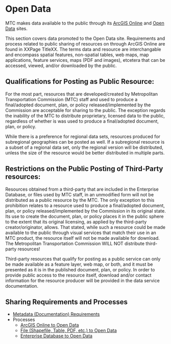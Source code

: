 # Open Data
MTC makes data available to the public through its [ArcGIS Online](http://mtc.maps.arcgis.com/home/index.html) and [Open Data](http://opendata.mtc.ca.gov/) sites.

This section covers data promoted to the Open Data site. Requirements and process related to public sharing of resources on through ArcGIS Online are found in XXPage TitleXX. The terms data and resource are interchangable and encompass spatial features, non-spatial tables, web maps, map applications, feature services, maps (PDF and images), etcetera that can be accessed, viewed, and/or downloaded by the public.

## Qualifications for Posting as Public Resource:
For the most part, resources that are developed/created by Metropolitan Transportation Commission (MTC) staff and used to produce a final/adopted document, plan, or policy released/implemented by the Commission are acceptable for sharing to the public. The exception regards the inability of the MTC to distribute proprietary, licensed data to the public, regardless of whether is was used to produce a final/adopted document, plan, or policy.

While there is a preference for regional data sets, resources produced for subregional geographies can be posted as well. If a subregional resource is a subset of a regional data set, only the regional version will be distributed, unless the size of the resource would be better distributed in multiple parts.

## Restrictions on the Public Posting of Third-Party resources:
Resources obtained from a third-party that are included in the Enterprise Database, or files used by MTC staff, in an unmodified form will not be distributed as a public resource by the MTC. The only exception to this prohibition relates to a resource used to produce a final/adopted document, plan, or policy released/implemented by the Commission in its original state. Its use to create the document, plan, or policy places it in the public sphere to the extent that its original licensing, as applied by the third-party creator/originator, allows. That stated, while such a resource could be made available to the public through visual services that match their use in an MTC product, the resource itself will not be made available for download. The Metropolitan Transportation Commission WILL NOT distribute third-party resources!

Third-party resources that qualify for posting as a public service can only be made available as a feature layer, web map, or both, and it must be presented as it is in the published document, plan, or policy. In order to provide public access to the resource itself, download and/or contact information for the resource producer will be provided in the data service documentation.

## Sharing Requirements and Processes
- [Metadata (Documentation) Requirements](requirements_openDataMetadata.md)
- Processes
  - [ArcGIS Online to Open Data](process_agol2OpenData.md)
  - [File (Shapefile, Table, PDF, etc.) to Open Data](process_file2OpenData.md)
  - [Enterprise Database to Open Data](process_edb2OpenData.md)
